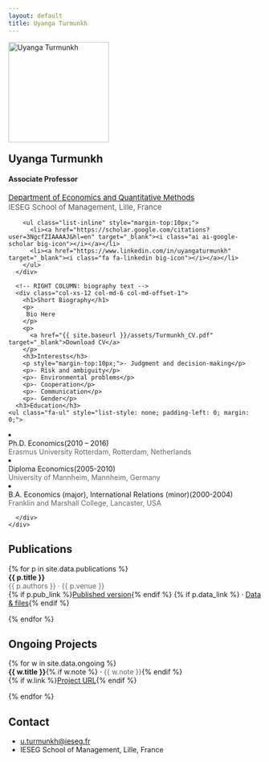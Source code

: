 ```yaml
---
layout: default
title: Uyanga Turmunkh
---
```


<!-- === ABOUT SECTION === -->
<section id="about" class="home-section">
  <div class="container">
    <div class="row">
      <!-- LEFT COLUMN: photo & info -->
      <div class="col-xs-12 col-md-5 text-center">
        <img src="{{ site.baseurl }}/assets/turmunkh_bright.png" alt="Uyanga Turmunkh" class="img-circle img-responsive center-block" style="width:200px; height:200px; object-fit:cover; margin-bottom:20px;">
        <h2 style="margin-top:0;">Uyanga Turmunkh</h2>
        <h4>Associate Professor</h4>
        <p style="color:#555; font-size:15px;">
          <a href="[https://www.ieseg.fr/en/faculty/research-department/economics/](https://www.ieseg.fr/en/faculty-and-research/departments/economics-and-quantitative-methods/)" target="_blank">Department of Economics and Quantitative Methods</a><br>
          IESEG School of Management, Lille, France
        </p>

        <ul class="list-inline" style="margin-top:10px;">
          <li><a href="https://scholar.google.com/citations?user=3NgcfZIAAAAJ&hl=en" target="_blank"><i class="ai ai-google-scholar big-icon"></i></a></li>
          <li><a href="https://www.linkedin.com/in/uyangaturmunkh" target="_blank"><i class="fa fa-linkedin big-icon"></i></a></li>
        </ul>
      </div>

      <!-- RIGHT COLUMN: biography text -->
      <div class="col-xs-12 col-md-6 col-md-offset-1">
        <h1>Short Biography</h1>
        <p>
         Bio Here
        </p>
        <p>
          <a href="{{ site.baseurl }}/assets/Turmunkh_CV.pdf" target="_blank">Download CV</a>
        </p>
        <h3>Interests</h3>
        <p style="margin-top:10px;">- Judgment and decision-making</p>
        <p>- Risk and ambiguity</p>
        <p>- Environmental problems</p>
        <p>- Cooperation</p>
        <p>- Communication</p>
        <p>- Gender</p>
      <h3>Education</h3>
    <ul class="fa-ul" style="list-style: none; padding-left: 0; margin: 0;">
  <li>
    <!--<i class="fa-li fa fa-graduation-cap" style="color:#0070cc;"></i>-->
    <div class="description">
      <p class="course" style="margin:0;">Ph.D. Economics(2010 – 2016)</p>
      <p class="institution" style="margin:0; color:#666;">Erasmus University Rotterdam, Rotterdam, Netherlands</p>
    </div>
  </li>
  <li>
    <!--<i class="fa-li fa fa-graduation-cap" style="color:#0070cc;"></i>-->
    <div class="description">
      <p class="course" style="margin:0;">Diploma Economics(2005-2010)</p>
      <p class="institution" style="margin:0; color:#666;">University of Mannheim, Mannheim, Germany</p>
    </div>
  </li>
  <li>
    <!--<i class="fa-li fa fa-graduation-cap" style="color:#0070cc;"></i>-->
    <div class="description">
      <p class="course" style="margin:0;">B.A. Economics (major), International Relations (minor)(2000-2004)</p>
      <p class="institution" style="margin:0; color:#666;">Franklin and Marshall College, Lancaster, USA</p>
    </div>
  </li>
</ul>

      </div>
    </div>
  </div>
</section>

<!-- === PUBLICATIONS === -->
<section id="publications" class="home-section">
  <div class="container">
    <div class="row">
      <div class="col-xs-12">
        <h1>Publications</h1>
        <ul style="list-style:none; padding-left:0;">
          {% for p in site.data.publications %}
          <li style="margin-bottom:15px;">
            <strong>{{ p.title }}</strong><br>
            <span style="color:#666;">{{ p.authors }} · {{ p.venue }}</span><br>
            {% if p.pub_link %}<a href="{{ p.pub_link }}" target="_blank">Published version</a>{% endif %}
            {% if p.data_link %} · <a href="{{ p.data_link }}" target="_blank">Data & files</a>{% endif %}
          </li>
          {% endfor %}
        </ul>
      </div>
    </div>
  </div>
</section>

<!-- === ONGOING PROJECTS === -->
<section id="projects" class="home-section">
  <div class="container">
    <div class="row">
      <div class="col-xs-12">
        <h1>Ongoing Projects</h1>
        <ul style="list-style:none; padding-left:0;">
          {% for w in site.data.ongoing %}
          <li style="margin-bottom:15px;">
            <strong>{{ w.title }}</strong>{% if w.note %} · <span style="color:#666;">{{ w.note }}</span>{% endif %}<br>
            {% if w.link %}<a href="{{ w.link }}" target="_blank">Project URL</a>{% endif %}
          </li>
          {% endfor %}
        </ul>
      </div>
    </div>
  </div>
</section>

<!-- === CONTACT === -->
<section id="contact" class="home-section">
  <div class="container">
    <div class="row">
      <div class="col-xs-12 col-md-12">
        <h1>Contact</h1>
      </div>
      <div class="col-xs-12 col-md-12">
        <ul class="fa-ul" style="margin-left:0;">
          <li><i class="fa-li fa fa-envelope"></i> <a href="mailto:u.turmunkh@ieseg.fr">u.turmunkh@ieseg.fr</a></li>
          <li><i class="fa-li fa fa-map-marker"></i> IESEG School of Management, Lille, France</li>
        </ul>
      </div>
    </div>
  </div>
</section>
